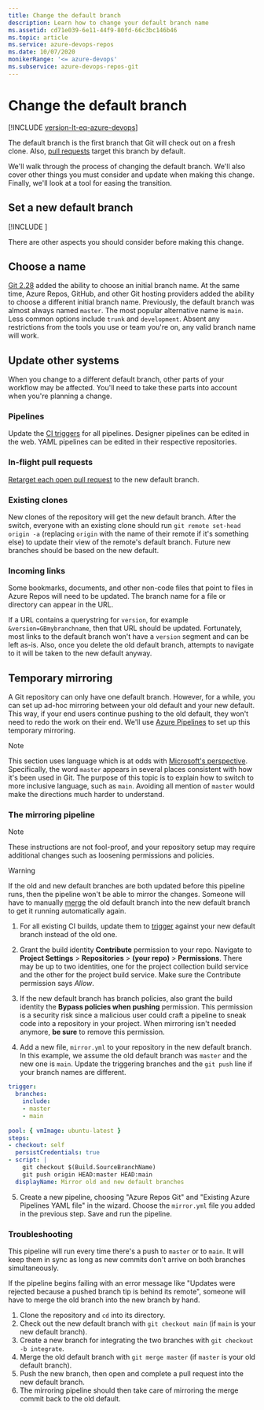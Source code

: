 ```yaml
---
title: Change the default branch
description: Learn how to change your default branch name
ms.assetid: cd71e039-6e11-44f9-80fd-66c3bc146b46
ms.topic: article
ms.service: azure-devops-repos
ms.date: 10/07/2020
monikerRange: '<= azure-devops'
ms.subservice: azure-devops-repos-git
---
```


# Change the default branch

[!INCLUDE [version-lt-eq-azure-devops](../../includes/version-lt-eq-azure-devops.md)]

The default branch is the first branch that Git will check out on a fresh clone.
Also, [pull requests](pull-requests.md) target this branch by default.

We'll walk through the process of changing the default branch.
We'll also cover other things you must consider and update when making this change.
Finally, we'll look at a tool for easing the transition.

## Set a new default branch

[!INCLUDE [](includes/change-default-branch-instructions.md)]

There are other aspects you should consider before making this change. 

## Choose a name

[Git 2.28](https://github.blog/2020-07-27-highlights-from-git-2-28/) added the ability to choose an initial branch name.
At the same time, Azure Repos, GitHub, and other Git hosting providers added the ability to choose a different initial branch name.
Previously, the default branch was almost always named `master`.
The most popular alternative name is `main`.
Less common options include `trunk` and `development`.
Absent any restrictions from the tools you use or team you're on, any valid branch name will work.

## Update other systems

When you change to a different default branch, other parts of your workflow may be affected.
You'll need to take these parts into account when you're planning a change.

### Pipelines
Update the [CI triggers](../../pipelines/build/triggers.md) for all pipelines.
Designer pipelines can be edited in the web.
YAML pipelines can be edited in their respective repositories.

### In-flight pull requests
[Retarget each open pull request](pull-requests.md#change-the-target-branch-of-a-pull-request) to the new default branch.

### Existing clones
New clones of the repository will get the new default branch.
After the switch, everyone with an existing clone should run `git remote set-head origin -a` (replacing `origin` with the name of their remote if it's something else) to update their view of the remote's default branch.
Future new branches should be based on the new default.

### Incoming links
Some bookmarks, documents, and other non-code files that point to files in Azure Repos will need to be updated.
The branch name for a file or directory can appear in the URL.

If a URL contains a querystring for `version`, for example `&version=GBmybranchname`, then that URL should be updated.
Fortunately, most links to the default branch won't have a `version` segment and can be left as-is.
Also, once you delete the old default branch, attempts to navigate to it will be taken to the new default anyway.

## Temporary mirroring
A Git repository can only have one default branch.
However, for a while, you can set up ad-hoc mirroring between your old default and your new default.
This way, if your end users continue pushing to the old default, they won't need to redo the work on their end.
We'll use [Azure Pipelines](../../pipelines/get-started/what-is-azure-pipelines.md) to set up this temporary mirroring.

> [!NOTE]
> This section uses language which is at odds with [Microsoft's perspective](https://blogs.microsoft.com/blog/2020/06/23/addressing-racial-injustice/).
> Specifically, the word `master` appears in several places consistent with how it's been used in Git.
> The purpose of this topic is to explain how to switch to more inclusive language, such as `main`.
> Avoiding all mention of `master` would make the directions much harder to understand.

### The mirroring pipeline

> [!NOTE]
> These instructions are not fool-proof, and your repository setup may require additional changes such as loosening permissions and policies.

> [!WARNING]
> If the old and new default branches are both updated before this pipeline runs, then the pipeline won't be able to mirror the changes.
> Someone will have to manually [merge](pulling.md#update-branches-with-merge-or-rebase) the old default branch into the new default branch to get it running automatically again.

1. For all existing CI builds, update them to [trigger](../../pipelines/build/triggers.md) against your new default branch instead of the old one.
 
2. Grant the build identity **Contribute** permission to your repo. Navigate to **Project Settings** > **Repositories** > **(your repo)** > **Permissions**. There may be up to two identities, one for the project collection build service and the other for the project build service. Make sure the Contribute permission says *Allow*.

<!-- TODO: moniker this and put in non-YAML instructions for TFS -->
<!-- TFS didn't have separate bypass policy permissions -->

3. If the new default branch has branch policies, also grant the build identity the **Bypass policies when pushing** permission.
This permission is a security risk since a malicious user could craft a pipeline to sneak code into a repository in your project.
When mirroring isn't needed anymore, **be sure** to remove this permission.

4. Add a new file, `mirror.yml` to your repository in the new default branch.
In this example, we assume the old default branch was `master` and the new one is `main`.
Update the triggering branches and the `git push` line if your branch names are different.
```yaml
trigger:
  branches:
    include:
    - master
    - main
 
pool: { vmImage: ubuntu-latest }
steps:
- checkout: self
  persistCredentials: true
- script: |
    git checkout $(Build.SourceBranchName)
    git push origin HEAD:master HEAD:main
  displayName: Mirror old and new default branches
```

5. Create a new pipeline, choosing "Azure Repos Git" and "Existing Azure Pipelines YAML file" in the wizard.
Choose the `mirror.yml` file you added in the previous step.
Save and run the pipeline.

### Troubleshooting

This pipeline will run every time there's a push to `master` or to `main`.
It will keep them in sync as long as new commits don't arrive on both branches simultaneously.

If the pipeline begins failing with an error message like "Updates were rejected because a pushed branch tip is behind its remote", someone will have to merge the old branch into the new branch by hand.

1. Clone the repository and `cd` into its directory.
2. Check out the new default branch with `git checkout main` (if `main` is your new default branch).
3. Create a new branch for integrating the two branches with `git checkout -b integrate`.
4. Merge the old default branch with `git merge master` (if `master` is your old default branch).
5. Push the new branch, then open and complete a pull request into the new default branch.
6. The mirroring pipeline should then take care of mirroring the merge commit back to the old default.
